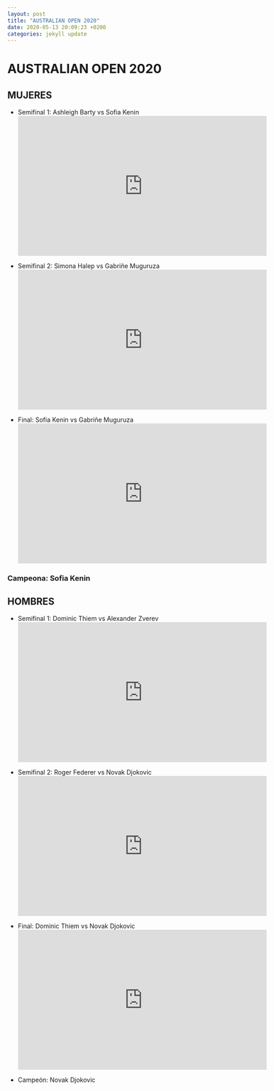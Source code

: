 ```yaml
---
layout: post
title: "AUSTRALIAN OPEN 2020"
date: 2020-05-13 20:09:23 +0200
categories: jekyll update
---
```


# AUSTRALIAN OPEN 2020

## MUJERES

- Semifinal 1: Ashleigh Barty vs Sofia Kenin <iframe width="560" height="315" src="https://www.youtube.com/embed/6GgJ8veJseU" frameborder="0" allow="accelerometer; autoplay; encrypted-media; gyroscope; picture-in-picture" allowfullscreen></iframe>

- Semifinal 2: Simona Halep vs Gabriñe Muguruza <iframe width="560" height="315" src="https://www.youtube.com/embed/gK85-xn8Was" frameborder="0" allow="accelerometer; autoplay; encrypted-media; gyroscope; picture-in-picture" allowfullscreen></iframe>

- Final: Sofia Kenin vs Gabriñe Muguruza <iframe width="560" height="315" src="https://www.youtube.com/embed/SVgVfwUK1XA" frameborder="0" allow="accelerometer; autoplay; encrypted-media; gyroscope; picture-in-picture" allowfullscreen></iframe>

### Campeona: Sofia Kenin

## HOMBRES

- Semifinal 1: Dominic Thiem vs Alexander Zverev <iframe width="560" height="315" src="https://www.youtube.com/embed/J8Qh2eFGl8s" frameborder="0" allow="accelerometer; autoplay; encrypted-media; gyroscope; picture-in-picture" allowfullscreen></iframe>

- Semifinal 2: Roger Federer vs Novak Djokovic <iframe width="560" height="315" src="https://www.youtube.com/embed/fq7NeC_9rsA" frameborder="0" allow="accelerometer; autoplay; encrypted-media; gyroscope; picture-in-picture" allowfullscreen></iframe>

- Final: Dominic Thiem vs Novak Djokovic <iframe width="560" height="315" src="https://www.youtube.com/embed/o9DLcoijwWc" frameborder="0" allow="accelerometer; autoplay; encrypted-media; gyroscope; picture-in-picture" allowfullscreen></iframe>

- Campeón: Novak Djokovic
